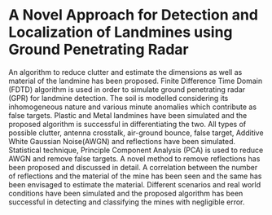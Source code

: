 # A Novel Approach for Detection and Localization of Landmines using Ground Penetrating Radar

An algorithm to reduce clutter and estimate the dimensions as well as material of the landmine has been proposed. Finite Difference Time Domain (FDTD) algorithm is used in order to simulate ground penetrating radar (GPR) for landmine detection. The soil is modelled considering its inhomogeneous nature and various minute anomalies which contribute as false targets. Plastic and Metal landmines have been simulated and the proposed algorithm is successful in differentiating the two. All types of possible clutter, antenna crosstalk, air-ground bounce, false target, Additive White Gaussian Noise(AWGN) and reflections have been simulated. Statistical technique, Principle Component Analysis (PCA) is used to reduce AWGN and remove false targets. A novel method to remove reflections has been proposed and discussed in detail. A correlation between the number of reflections and the material of the mine has been seen and the same has been envisaged to estimate the material. Different scenarios and real world conditions have been simulated and the proposed algorithm has been successful in detecting and classifying the mines with negligible error.
